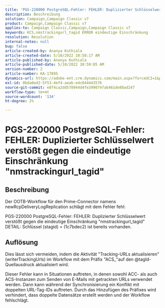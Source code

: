 ```yaml
---
title: 'PGS-220000 PostgreSQL-Fehler: FEHLER: Duplizierter Schlüsselwert verstößt gegen die eindeutige Einschränkung "nmstrackingurl_tagid"'
description: Beschreibung
solution: Campaign,Campaign Classic v7
product: Campaign,Campaign Classic v7
applies-to: Campaign Classic,Campaign,Campaign Classic v7
keywords: KCS,nmstrackingurl_tagid ERROR eindeutige Einschränkung
resolution: Resolution
internal-notes: null
bug: false
article-created-by: Ananya Kuthiala
article-created-date: 5/10/2022 10:58:17 AM
article-published-by: Ananya Kuthiala
article-published-date: 5/10/2022 10:59:05 AM
version-number: 2
article-number: KA-17895
dynamics-url: https://adobe-ent.crm.dynamics.com/main.aspx?forceUCI=1&pagetype=entityrecord&etn=knowledgearticle&id=04840e17-50d0-ec11-a7b5-0022480a8e40
exl-id: 0bda0ad2-5f53-4ef4-aeab-e4c044443576
source-git-commit: e8f4ca2dd578944d4fe399074fab461de88ad247
workflow-type: tm+mt
source-wordcount: '134'
ht-degree: 2%

---
```


# PGS-220000 PostgreSQL-Fehler: FEHLER: Duplizierter Schlüsselwert verstößt gegen die eindeutige Einschränkung &quot;nmstrackingurl_tagid&quot;

## Beschreibung


Der OOTB-Workflow für den Prime-Connector namens newRcpDeliveryLogReplication schlägt mit dem Fehler fehl:

PGS-220000 PostgreSQL-Fehler: FEHLER: Duplizierter Schlüsselwert verstößt gegen die eindeutige Einschränkung &quot;nmstrackingurl_tagid&quot; DETAIL: Schlüssel (stagid) = (1c7bdec2) ist bereits vorhanden.


## Auflösung


Dies lässt sich vermeiden, indem die Aktivität &quot;Tracking-URLs aktualisieren&quot;(writerTrackingUrls) im Workflow mit dem Präfix &quot;ACS_&quot;auf den @tagId-Quellausdruck aktualisiert wird.

Dieser Fehler kann in Situationen auftreten, in denen sowohl ACC- als auch ACS-Instanzen zum Senden von E-Mails mit getrackten URLs verwendet werden. Dann kann während der Synchronisierung ein Konflikt mit doppelten URL-Tag-IDs auftreten. Durch das Hinzufügen des Präfixes wird verhindert, dass doppelte Datensätze erstellt werden und der Workflow fehlschlägt.

